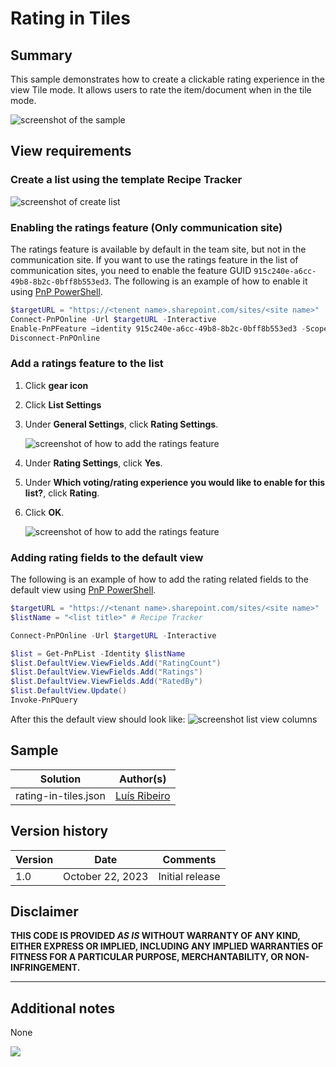 # Rating in Tiles

## Summary

This sample demonstrates how to create a clickable rating experience in the view Tile mode. It allows users to rate the item/document when in the tile mode. 

![screenshot of the sample](./assets/screenshot.gif)

## View requirements

### Create a list using the template Recipe Tracker
![screenshot of create list](./assets/create-list.png)

### Enabling the ratings feature (Only communication site)
The ratings feature is available by default in the team site, but not in the communication site. If you want to use the ratings feature in the list of communication sites, you need to enable the feature GUID `915c240e-a6cc-49b8-8b2c-0bff8b553ed3`. The following is an example of how to enable it using [PnP PowerShell](https://pnp.github.io/powershell).

``` powershell
$targetURL = "https://<tenent name>.sharepoint.com/sites/<site name>"
Connect-PnPOnline -Url $targetURL -Interactive
Enable-PnPFeature –identity 915c240e-a6cc-49b8-8b2c-0bff8b553ed3 -Scope site
Disconnect-PnPOnline
```

### Add a ratings feature to the list
1. Click **gear icon**
2. Click **List Settings**
3. Under **General Settings**, click **Rating Settings**.

   ![screenshot of how to add the ratings feature](./assets/set-listsettings-rating-1.png)

4. Under **Rating Settings**, click **Yes**.
5. Under **Which voting/rating experience you would like to enable for this list?**, click **Rating**.
6. Click **OK**.

   ![screenshot of how to add the ratings feature](./assets/set-listsettings-rating-2.png)

### Adding rating fields to the default view
The following is an example of how to add the rating related fields to the default view using [PnP PowerShell](https://pnp.github.io/powershell).

``` powershell
$targetURL = "https://<tenant name>.sharepoint.com/sites/<site name>"
$listName = "<list title>" # Recipe Tracker

Connect-PnPOnline -Url $targetURL -Interactive

$list = Get-PnPList -Identity $listName
$list.DefaultView.ViewFields.Add("RatingCount")
$list.DefaultView.ViewFields.Add("Ratings")
$list.DefaultView.ViewFields.Add("RatedBy")
$list.DefaultView.Update()
Invoke-PnPQuery
```
After this the default view should look like:
 ![screenshot list view columns](./assets/view-columns.png)


## Sample

Solution|Author(s)
--------|---------
rating-in-tiles.json | [Luís Ribeiro](https://github.com/luis-ribeiro)

## Version history

Version|Date|Comments
-------|----|--------
1.0|October 22, 2023|Initial release

## Disclaimer

**THIS CODE IS PROVIDED *AS IS* WITHOUT WARRANTY OF ANY KIND, EITHER EXPRESS OR IMPLIED, INCLUDING ANY IMPLIED WARRANTIES OF FITNESS FOR A PARTICULAR PURPOSE, MERCHANTABILITY, OR NON-INFRINGEMENT.**

---

## Additional notes
None

<img src="https://pnptelemetry.azurewebsites.net/list-formatting/view-samples/recent-comments" />
